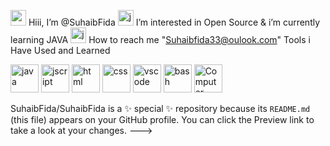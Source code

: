 
 <img src="https://media.giphy.com/media/FNQXcSWWc0wI9jUPxD/giphy.gif" alt="emo" width="25" height="25"/> Hiii, I’m @SuhaibFida
 <img src="https://media.giphy.com/media/klqFYuUe5aIwl269hw/giphy.gif" alt="j" width="25" height="25"/> I’m interested in Open Source & i’m currently learning JAVA
 <img src="https://media.giphy.com/media/JmUBRJTqnCZ8F57oQr/giphy.gif" alt="j" width="25" height="25"/> How to reach me "Suhaibfida33@oulook.com"
 Tools i Have Used and Learned</h2>
<p align="left">
<img src="https://cdn.jsdelivr.net/gh/devicons/devicon/icons/java/java-original-wordmark.svg" alt="java" width="45" height="45"/>
<img src="https://cdn.jsdelivr.net/gh/devicons/devicon/icons/javascript/javascript-original.svg" alt="jscript" width="45" height="45"/>
<img src="https://cdn.jsdelivr.net/gh/devicons/devicon/icons/html5/html5-plain-wordmark.svg" alt="html" width="45" height="45" />
<img src="https://cdn.jsdelivr.net/gh/devicons/devicon/icons/css3/css3-original-wordmark.svg" alt="css" width="45" height="45" />
<img src="https://cdn.jsdelivr.net/gh/devicons/devicon/icons/vscode/vscode-original.svg" alt="vscode" width="45" height="45"/>
<img src="https://cdn.jsdelivr.net/gh/devicons/devicon/icons/bash/bash-original.svg" alt="bash" width="45" height="45"/>
<img src="https://media.giphy.com/media/PRU4TqzdyLCHS/giphy.gif" alt="Computer man" style="width:45px;height:45px;">
</p>

SuhaibFida/SuhaibFida is a ✨ special ✨ repository because its `README.md` (this file) appears on your GitHub profile.
You can click the Preview link to take a look at your changes.
--->
